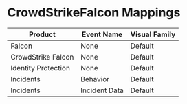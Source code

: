 # CrowdStrikeFalcon Mappings
|Product|Event Name|Visual Family|
|-------|----------|-------------|
|Falcon|None|Default|
|CrowdStrike Falcon|None|Default|
|Identity Protection|None|Default|
|Incidents|Behavior|Default|
|Incidents|Incident Data|Default|
